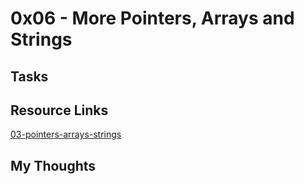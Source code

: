 # 0x06 - More Pointers, Arrays and Strings

## Tasks

## Resource Links

[03-pointers-arrays-strings](https://www.youtube.com/watch?v=hyyGGVhssgo)

## My Thoughts
